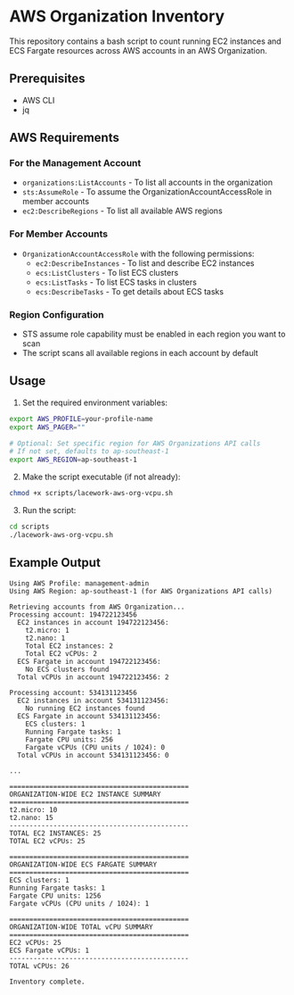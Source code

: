 # AWS Organization Inventory

This repository contains a bash script to count running EC2 instances and ECS Fargate resources across AWS accounts in an AWS Organization.

## Prerequisites

- AWS CLI
- jq

## AWS Requirements

### For the Management Account
- `organizations:ListAccounts` - To list all accounts in the organization
- `sts:AssumeRole` - To assume the OrganizationAccountAccessRole in member accounts
- `ec2:DescribeRegions` - To list all available AWS regions

### For Member Accounts
- `OrganizationAccountAccessRole` with the following permissions:
  - `ec2:DescribeInstances` - To list and describe EC2 instances
  - `ecs:ListClusters` - To list ECS clusters
  - `ecs:ListTasks` - To list ECS tasks in clusters
  - `ecs:DescribeTasks` - To get details about ECS tasks

### Region Configuration
- STS assume role capability must be enabled in each region you want to scan
- The script scans all available regions in each account by default

## Usage

1. Set the required environment variables:

```bash
export AWS_PROFILE=your-profile-name
export AWS_PAGER=""

# Optional: Set specific region for AWS Organizations API calls
# If not set, defaults to ap-southeast-1
export AWS_REGION=ap-southeast-1
```

2. Make the script executable (if not already):

```bash
chmod +x scripts/lacework-aws-org-vcpu.sh
```

3. Run the script:

```bash
cd scripts
./lacework-aws-org-vcpu.sh
```

## Example Output

```
Using AWS Profile: management-admin
Using AWS Region: ap-southeast-1 (for AWS Organizations API calls)

Retrieving accounts from AWS Organization...
Processing account: 194722123456
  EC2 instances in account 194722123456:
    t2.micro: 1
    t2.nano: 1
    Total EC2 instances: 2
    Total EC2 vCPUs: 2
  ECS Fargate in account 194722123456:
    No ECS clusters found
  Total vCPUs in account 194722123456: 2

Processing account: 534131123456
  EC2 instances in account 534131123456:
    No running EC2 instances found
  ECS Fargate in account 534131123456:
    ECS clusters: 1
    Running Fargate tasks: 1
    Fargate CPU units: 256
    Fargate vCPUs (CPU units / 1024): 0
  Total vCPUs in account 534131123456: 0

...

=============================================
ORGANIZATION-WIDE EC2 INSTANCE SUMMARY
=============================================
t2.micro: 10
t2.nano: 15
---------------------------------------------
TOTAL EC2 INSTANCES: 25
TOTAL EC2 vCPUs: 25

=============================================
ORGANIZATION-WIDE ECS FARGATE SUMMARY
=============================================
ECS clusters: 1
Running Fargate tasks: 1
Fargate CPU units: 1256
Fargate vCPUs (CPU units / 1024): 1

=============================================
ORGANIZATION-WIDE TOTAL vCPU SUMMARY
=============================================
EC2 vCPUs: 25
ECS Fargate vCPUs: 1
---------------------------------------------
TOTAL vCPUs: 26

Inventory complete.
```

